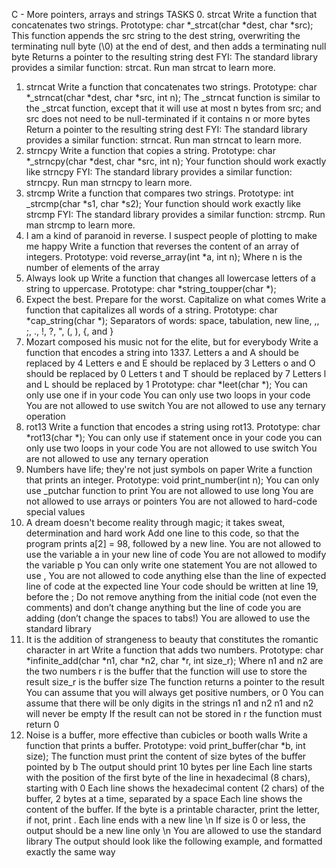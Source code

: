 C - More pointers, arrays and strings
TASKS
0. strcat
Write a function that concatenates two strings.
Prototype: char *_strcat(char *dest, char *src);
This function appends the src string to the dest string, overwriting the
terminating null byte (\0) at the end of dest, and then adds a terminating
null byte
Returns a pointer to the resulting string dest
FYI: The standard library provides a similar function: strcat. Run man
strcat to learn more.
1. strncat
Write a function that concatenates two strings.
Prototype: char *_strncat(char *dest, char *src, int n);
The _strncat function is similar to the _strcat function, except that
it will use at most n bytes from src; and
src does not need to be null-terminated if it contains n or more bytes
Return a pointer to the resulting string dest
FYI: The standard library provides a similar function: strncat. Run man
strncat to learn more.
2. strncpy
Write a function that copies a string.
Prototype: char *_strncpy(char *dest, char *src, int n);
Your function should work exactly like strncpy
FYI: The standard library provides a similar function: strncpy. Run man
strncpy to learn more.
3. strcmp
Write a function that compares two strings.
Prototype: int _strcmp(char *s1, char *s2);
Your function should work exactly like strcmp
FYI: The standard library provides a similar function: strcmp. Run man
strcmp to learn more.
4. I am a kind of paranoid in reverse. I suspect people of plotting to make
me happy
Write a function that reverses the content of an array of integers.
Prototype: void reverse_array(int *a, int n);
Where n is the number of elements of the array
5. Always look up
Write a function that changes all lowercase letters of a string to uppercase.
Prototype: char *string_toupper(char *);
6. Expect the best. Prepare for the worst. Capitalize on what comes
Write a function that capitalizes all words of a string.
Prototype: char *cap_string(char *);
Separators of words: space, tabulation, new line, ,, ;, ., !, ?, ", (, ), {, and }
7. Mozart composed his music not for the elite, but for everybody
Write a function that encodes a string into 1337.
Letters a and A should be replaced by 4
Letters e and E should be replaced by 3
Letters o and O should be replaced by 0
Letters t and T should be replaced by 7
Letters l and L should be replaced by 1
Prototype: char *leet(char *);
You can only use one if in your code
You can only use two loops in your code
You are not allowed to use switch
You are not allowed to use any ternary operation
8. rot13
Write a function that encodes a string using rot13.
Prototype: char *rot13(char *);
You can only use if statement once in your code
you can only use two loops in your code
You are not allowed to use switch
You are not allowed to use any ternary operation
9. Numbers have life; they're not just symbols on paper
Write a function that prints an integer.
Prototype: void print_number(int n);
You can only use _putchar function to print
You are not allowed to use long
You are not allowed to use arrays or pointers
You are not allowed to hard-code special values
10. A dream doesn't become reality through magic; it takes sweat,
determination and hard work
Add one line to this code, so that the program prints a[2] = 98, followed by
a new line.
You are not allowed to use the variable a in your new line of code
You are not allowed to modify the variable p
You can only write one statement
You are not allowed to use ,
 You are not allowed to code anything else than the line of expected line
of code at the expected line
 Your code should be written at line 19, before the ;
 Do not remove anything from the initial code (not even the comments)
 and don’t change anything but the line of code you are adding (don’t
change the spaces to tabs!)
 You are allowed to use the standard library
 11. It is the addition of strangeness to beauty that constitutes the
romantic character in art
 Write a function that adds two numbers.
 Prototype: char *infinite_add(char *n1, char *n2, char *r, int size_r);
 Where n1 and n2 are the two numbers
 r is the buffer that the function will use to store the result
 size_r is the buffer size
 The function returns a pointer to the result
 You can assume that you will always get positive numbers, or 0
 You can assume that there will be only digits in the strings n1 and n2
 n1 and n2 will never be empty
  If the result can not be stored in r the function must return 0
 12. Noise is a buffer, more effective than cubicles or booth walls
 Write a function that prints a buffer.
 Prototype: void print_buffer(char *b, int size);
 The function must print the content of size bytes of the buffer pointed
by b
 The output should print 10 bytes per line
 Each line starts with the position of the first byte of the line in
hexadecimal (8 chars), starting with 0
 Each line shows the hexadecimal content (2 chars) of the buffer, 2
bytes at a time, separated by a space
 Each line shows the content of the buffer. If the byte is a printable
character, print the letter, if not, print .
 Each line ends with a new line \n
 If size is 0 or less, the output should be a new line only \n
 You are allowed to use the standard library
 The output should look like the following example, and formatted
exactly the same way
